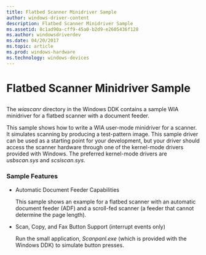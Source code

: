 ```yaml
---
title: Flatbed Scanner Minidriver Sample
author: windows-driver-content
description: Flatbed Scanner Minidriver Sample
ms.assetid: 8c1ad90a-cff9-45a0-b2d9-e2605436f128
ms.author: windowsdriverdev
ms.date: 04/20/2017
ms.topic: article
ms.prod: windows-hardware
ms.technology: windows-devices
---
```


# Flatbed Scanner Minidriver Sample


## <a href="" id="ddk-flatbed-scanner-minidriver-sample-si"></a>


The *wiascanr* directory in the Windows DDK contains a sample WIA minidriver for a flatbed scanner with a document feeder.

This sample shows how to write a WIA user-mode minidriver for a scanner. It simulates scanning by producing a test-pattern image. This sample driver can be used as a starting point for your development, but your driver should access the scanner hardware through one of the kernel-mode drivers provided with Windows. The preferred kernel-mode drivers are *usbscan.sys* and *scsiscan.sys*.

### Sample Features

-   Automatic Document Feeder Capabilities

    This sample shows an example for a flatbed scanner with an automatic document feeder (ADF) and a scroll-fed scanner (a feeder that cannot determine the page length).

-   Scan, Copy, and Fax Button Support (interrupt events only)

    Run the small application, *Scanpanl.exe* (which is provided with the Windows DDK) to simulate button presses.

 

 




